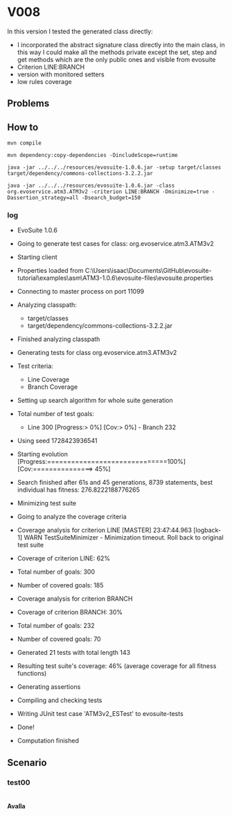 # V008
In this version I tested the generated class directly:
- I incorporated the abstract signature class directly into the main class,
  in this way I could make all the methods private except the set, step and get methods which are
  the only public ones and visible from evosuite
- Criterion LINE:BRANCH
- version with monitored setters
- low rules coverage


## Problems


## How to
```shell
mvn compile
```
```shell
mvn dependency:copy-dependencies -DincludeScope=runtime
```
```shell
java -jar ../../../resources/evosuite-1.0.6.jar -setup target/classes target/dependency/commons-collections-3.2.2.jar
```
```shell
java -jar ../../../resources/evosuite-1.0.6.jar -class org.evoservice.atm3.ATM3v2 -criterion LINE:BRANCH -Dminimize=true -Dassertion_strategy=all -Dsearch_budget=150
```
### log
* EvoSuite 1.0.6
* Going to generate test cases for class: org.evoservice.atm3.ATM3v2
* Starting client
* Properties loaded from C:\Users\isaac\Documents\GitHub\evosuite-tutorial\examples\asm\ATM3-1.0.6\evosuite-files\evosuite.properties
* Connecting to master process on port 11099
* Analyzing classpath:
  - target/classes
  - target/dependency/commons-collections-3.2.2.jar
* Finished analyzing classpath
* Generating tests for class org.evoservice.atm3.ATM3v2
* Test criteria:
  - Line Coverage
  - Branch Coverage
* Setting up search algorithm for whole suite generation
* Total number of test goals:
  - Line 300
    [Progress:>                             0%] [Cov:>                                  0%]  - Branch 232
* Using seed 1728423936541
* Starting evolution
  [Progress:==============================100%] [Cov:===============>                   45%]
* Search finished after 61s and 45 generations, 8739 statements, best individual has fitness: 276.8222188776265
* Minimizing test suite
* Going to analyze the coverage criteria
* Coverage analysis for criterion LINE
  [MASTER] 23:47:44.963 [logback-1] WARN  TestSuiteMinimizer - Minimization timeout. Roll back to original test suite
* Coverage of criterion LINE: 62%
* Total number of goals: 300
* Number of covered goals: 185
* Coverage analysis for criterion BRANCH
* Coverage of criterion BRANCH: 30%
* Total number of goals: 232
* Number of covered goals: 70
* Generated 21 tests with total length 143
* Resulting test suite's coverage: 46% (average coverage for all fitness functions)
* Generating assertions
* Compiling and checking tests
* Writing JUnit test case 'ATM3v2_ESTest' to evosuite-tests
* Done!

* Computation finished

## Scenario
### test00
```
```
#### Avalla
```
```